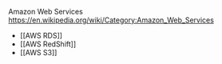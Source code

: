 Amazon Web Services
https://en.wikipedia.org/wiki/Category:Amazon_Web_Services

- [[AWS RDS]]
- [[AWS RedShift]]
- [[AWS S3]]



